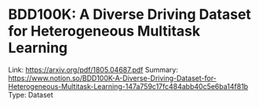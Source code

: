# BDD100K: A Diverse Driving Dataset for Heterogeneous Multitask Learning

Link: https://arxiv.org/pdf/1805.04687.pdf
Summary: https://www.notion.so/BDD100K-A-Diverse-Driving-Dataset-for-Heterogeneous-Multitask-Learning-147a759c17fc484abb40c5e6ba14f81b
Type: Dataset